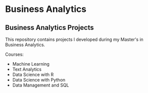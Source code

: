 # Business Analytics
## Business Analytics Projects

This repository contains projects I developed during my Master's in Business Analytics.

Courses:
- Machine Learning
- Text Analytics
- Data Science with R
- Data Science with Python
- Data Management and SQL
